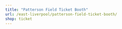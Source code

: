 ```yaml
---
title: "Patterson Field Ticket Booth"
url: /east-liverpool/patterson-field-ticket-booth/
shop: ticket
---
```

